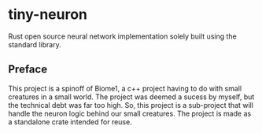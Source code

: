# tiny-neuron
Rust open source neural network implementation solely built using the standard library.

## Preface

This project is a spinoff of Biome1, a c++ project having to do with small creatures in a small world. The project was deemed a sucess by myself, but the technical debt was far too high. So, this project is a sub-project that will handle the neuron logic behind our small creatures. The project is made as a standalone crate intended for reuse.

